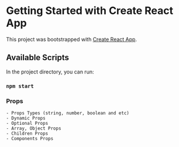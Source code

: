 # Getting Started with Create React App

This project was bootstrapped with [Create React App](https://github.com/facebook/create-react-app).

## Available Scripts

In the project directory, you can run:

### `npm start`


### Props
    - Props Types (string, number, boolean and etc) 
    - Dynamic Props
    - Optional Props
    - Array, Object Props
    - Children Props
    - Components Props
 